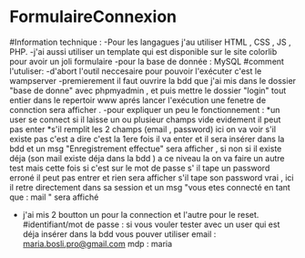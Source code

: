 # FormulaireConnexion
#Information technique :
  -Pour les langagues j'au utiliser HTML , CSS , JS , PHP.
  -j'ai aussi utiliser un template qui est disponible sur le site colorlib pour avoir un joli formulaire
  -pour la base de donnée : MySQL
 #comment l'utuliser:
  -d'abort l'outil neccesaire pour pouvoir l'exécuter c'est le wampserver
  -premierement il faut ouvrire la bdd que j'ai mis dans le dossier "base de donne" avec phpmyadmin , et puis mettre le dossier "login" tout entier dans le repertoir www
  aprés lancer l'exécution une fenetre de connction sera afficher .
  -pour expliquer un peu le fonctionnement : 
   *un user se connect si il laisse un ou plusieur champs vide evidement il peut pas enter 
   *s'il remplit les 2 champs (email , password) ici on va voir s'il existe pas c'est a dire c'est la 1ere fois il va enter et il sera insérer dans la bdd et un msg "Enregistrement effectue" sera afficher , si non si il existe déja (son mail existe déja dans la bdd ) a ce niveau la on va faire un autre test mais cette fois si c'est sur le mot de passe 
    s' il tape un password erroné il peut pas entrer et rien sera afficher 
    s'il tape son password vrai , ici il retre directement dans sa session et un msg "vous etes connecté en tant que : mail " sera affiché 
   - j'ai mis 2 boutton un pour la connection et l'autre pour le reset.
  #identifiant/mot de passe : 
    si vous vouler tester avec un user qui est déja insérer dans la bdd vous pouver utiliser 
      email : maria.bosli.pro@gmail.com
      mdp : maria
